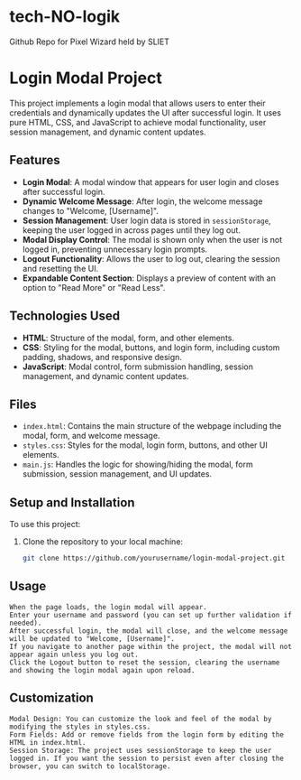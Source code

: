 # tech-NO-logik
Github Repo for Pixel Wizard held by SLIET

# Login Modal Project

This project implements a login modal that allows users to enter their credentials and dynamically updates the UI after successful login. It uses pure HTML, CSS, and JavaScript to achieve modal functionality, user session management, and dynamic content updates. 

## Features

- **Login Modal**: A modal window that appears for user login and closes after successful login.
- **Dynamic Welcome Message**: After login, the welcome message changes to "Welcome, [Username]".
- **Session Management**: User login data is stored in `sessionStorage`, keeping the user logged in across pages until they log out.
- **Modal Display Control**: The modal is shown only when the user is not logged in, preventing unnecessary login prompts.
- **Logout Functionality**: Allows the user to log out, clearing the session and resetting the UI.
- **Expandable Content Section**: Displays a preview of content with an option to "Read More" or "Read Less".

## Technologies Used

- **HTML**: Structure of the modal, form, and other elements.
- **CSS**: Styling for the modal, buttons, and login form, including custom padding, shadows, and responsive design.
- **JavaScript**: Modal control, form submission handling, session management, and dynamic content updates.

## Files

- `index.html`: Contains the main structure of the webpage including the modal, form, and welcome message.
- `styles.css`: Styles for the modal, login form, buttons, and other UI elements.
- `main.js`: Handles the logic for showing/hiding the modal, form submission, session management, and UI updates.

## Setup and Installation

To use this project:

1. Clone the repository to your local machine:
   ```bash
   git clone https://github.com/yourusername/login-modal-project.git

## Usage

    When the page loads, the login modal will appear.
    Enter your username and password (you can set up further validation if needed).
    After successful login, the modal will close, and the welcome message will be updated to "Welcome, [Username]".
    If you navigate to another page within the project, the modal will not appear again unless you log out.
    Click the Logout button to reset the session, clearing the username and showing the login modal again upon reload.

## Customization

    Modal Design: You can customize the look and feel of the modal by modifying the styles in styles.css.
    Form Fields: Add or remove fields from the login form by editing the HTML in index.html.
    Session Storage: The project uses sessionStorage to keep the user logged in. If you want the session to persist even after closing the browser, you can switch to localStorage.